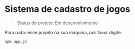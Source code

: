 <h1>Sistema de cadastro de jogos</h1>

>Status do projeto: Em desenvolvimento

Para rodar esse projeto na sua máquina, por favor digite: 

```
npm app.js
```
